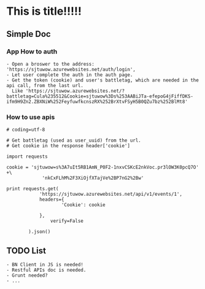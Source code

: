 # This is title!!!!!

## Simple Doc

### App How to auth

    - Open a broswer to the address: 'https://sjtuwow.azurewebsites.net/auth/login',
    - Let user complete the auth in the auth page.
    - Get the token (cookie) and user's battletag, which are needed in the api call, from the last url.
      Like 'https://sjtuwow.azurewebsites.net/?battletag=Cula%235512&Cookie=sjtuwow%3Ds%253AABiJTa-efepoG4jFiffDKS-ifm9H9Zn2.ZBXNiW%252FeyfuwfkcnszRX%252BrXtvFSyH5B0QZu7bz%252BlMt8'

### How to use apis

    # coding=utf-8

    # Get battletag (used as user_uuid) from the url.
    # Get cookie in the response header['cookie']

    import requests

    cookie = 'sjtuwow=s%3A7uIt5RB1AmN_P0F2-1nxvCSKcE2nkVoc.pr3lOW3K0pcQ7O' +\
                 'nkCxFLhM%2F3XiOjfXTajVe%2BP7nG2%2Bw'

    print requests.get(
                'https://sjtuwow.azurewebsites.net/api/v1/events/1',
                headers={
                        'Cookie': cookie
                            
                },
                    verify=False

            ).json()


## TODO List

    - BN Client in JS is needed!
    - Restful APIs doc is needed.
    - Grunt needed?
    - ...

